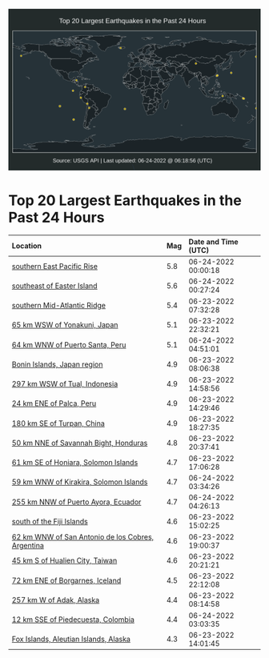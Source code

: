 ![Map](./map.png)

# Top 20 Largest Earthquakes in the Past 24 Hours

| Location | Mag | Date and Time (UTC) |
|:---|:---|:---|
| [southern East Pacific Rise](https://earthquake.usgs.gov/earthquakes/eventpage/us7000hjsm) | 5.8 | 06-24-2022 00:00:18 |
| [southeast of Easter Island](https://earthquake.usgs.gov/earthquakes/eventpage/us7000hjsv) | 5.6 | 06-24-2022 00:27:24 |
| [southern Mid-Atlantic Ridge](https://earthquake.usgs.gov/earthquakes/eventpage/us7000hjij) | 5.4 | 06-23-2022 07:32:28 |
| [65 km WSW of Yonakuni, Japan](https://earthquake.usgs.gov/earthquakes/eventpage/us7000hjs7) | 5.1 | 06-23-2022 22:32:21 |
| [64 km WNW of Puerto Santa, Peru](https://earthquake.usgs.gov/earthquakes/eventpage/us7000hjtz) | 5.1 | 06-24-2022 04:51:01 |
| [Bonin Islands, Japan region](https://earthquake.usgs.gov/earthquakes/eventpage/us7000hjiq) | 4.9 | 06-23-2022 08:06:38 |
| [297 km WSW of Tual, Indonesia](https://earthquake.usgs.gov/earthquakes/eventpage/us7000hjm6) | 4.9 | 06-23-2022 14:58:56 |
| [24 km ENE of Palca, Peru](https://earthquake.usgs.gov/earthquakes/eventpage/us7000hjlu) | 4.9 | 06-23-2022 14:29:46 |
| [180 km SE of Turpan, China](https://earthquake.usgs.gov/earthquakes/eventpage/us7000hjpk) | 4.9 | 06-23-2022 18:27:35 |
| [50 km NNE of Savannah Bight, Honduras](https://earthquake.usgs.gov/earthquakes/eventpage/us7000hjqr) | 4.8 | 06-23-2022 20:37:41 |
| [61 km SE of Honiara, Solomon Islands](https://earthquake.usgs.gov/earthquakes/eventpage/us7000hjp5) | 4.7 | 06-23-2022 17:06:28 |
| [59 km WNW of Kirakira, Solomon Islands](https://earthquake.usgs.gov/earthquakes/eventpage/us7000hjtn) | 4.7 | 06-24-2022 03:34:26 |
| [255 km NNW of Puerto Ayora, Ecuador](https://earthquake.usgs.gov/earthquakes/eventpage/us7000hjtv) | 4.7 | 06-24-2022 04:26:13 |
| [south of the Fiji Islands](https://earthquake.usgs.gov/earthquakes/eventpage/us7000hjma) | 4.6 | 06-23-2022 15:02:25 |
| [62 km WNW of San Antonio de los Cobres, Argentina](https://earthquake.usgs.gov/earthquakes/eventpage/us7000hjpt) | 4.6 | 06-23-2022 19:00:37 |
| [45 km S of Hualien City, Taiwan](https://earthquake.usgs.gov/earthquakes/eventpage/us7000hjql) | 4.6 | 06-23-2022 20:21:21 |
| [72 km ENE of Borgarnes, Iceland](https://earthquake.usgs.gov/earthquakes/eventpage/us7000hjs3) | 4.5 | 06-23-2022 22:12:08 |
| [257 km W of Adak, Alaska](https://earthquake.usgs.gov/earthquakes/eventpage/us7000hjiv) | 4.4 | 06-23-2022 08:14:58 |
| [12 km SSE of Piedecuesta, Colombia](https://earthquake.usgs.gov/earthquakes/eventpage/us7000hjtj) | 4.4 | 06-24-2022 03:03:35 |
| [Fox Islands, Aleutian Islands, Alaska](https://earthquake.usgs.gov/earthquakes/eventpage/us7000hjlr) | 4.3 | 06-23-2022 14:01:45 |
